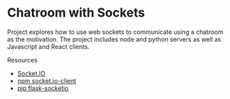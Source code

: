 Chatroom with Sockets
==============

Project explores how to use web sockets to communicate using a chatroom as the motivation.  The project includes node and python servers as well as Javascript and React clients.

Resources
<ul>
<li><a href="https://socket.io/" target="_blank">Socket.IO</a></li>
<li><a href="https://www.npmjs.com/package/socket.io-client" target="_blank">npm socket.io-client</a></li>
<li><a href="https://flask-socketio.readthedocs.io/en/latest/" target="_blank">pip flask-socketio</a></li>
</ul>